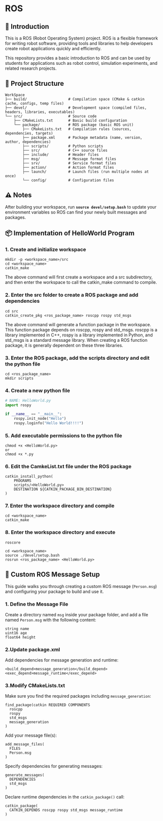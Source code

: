 # ROS 

## 📌 Introduction

This is a ROS (Robot Operating System) project. ROS is a flexible framework for writing robot software, providing tools and libraries to help developers create robot applications quickly and efficiently.

This repository provides a basic introduction to ROS and can be used by students for applications such as robot control, simulation experiments, and related research projects.

## 📁 Project Structure

```
WorkSpace
├── build/                   # Compilation space (CMake & catkin cache, configs, temp files)
├── devel/              	 # Development space (compiled files, headers, libraries, executables)
└── src/                	 # Source code
    ├── CMakeLists.txt  	 # Basic build configuration
    └── package/        	 # ROS package (basic ROS unit)
        ├── CMakeLists.txt   # Compilation rules (sources, dependencies, targets)
        ├── package.xml      # Package metadata (name, version, author, dependencies)
        ├── scripts/         # Python scripts
        ├── src/             # C++ source files
        ├── include/         # Header files
        ├── msg/             # Message format files
        ├── srv/             # Service format files
        ├── action/          # Action format files
        ├── launch/          # Launch files (run multiple nodes at once)
        └── config/          # Configuration files
```

## ⚠️ Notes

After building your workspace, run **`source devel/setup.bash`** to update your environment variables so ROS can find your newly built messages and packages.

## 📦 Implementation of HelloWorld Program

### 1. Create and initialize workspace

```
mkdir -p <workspace_name>/src
cd <workspace_name>
catkin_make
```

The above command will first create a workspace and a src subdirectory, and then enter the workspace to call the catkin_make command to compile.

### 2. Enter the src folder to create a ROS package and add dependencies

```
cd src
catkin_create_pkg <ros_package_name> roscpp rospy std_msgs
```

The above command will generate a function package in the workspace. This function package depends on roscpp, rospy and std_msgs. roscpp is a library implemented in C++, rospy is a library implemented in Python, and std_msgs is a standard message library. When creating a ROS function package, it is generally dependent on these three libraries.

### 3. Enter the ROS package, add the scripts directory and edit the python file

```
cd <ros_package_name>
mkdir scripts
```

### 4. Create a new python file

```py
# NAME: HelloWorld.py
import rospy

if __name__ == "__main__":
    rospy.init_node("Hello")
    rospy.loginfo("Hello World!!!!")
```

### 5. Add executable permissions to the python file

```
chmod +x <HelloWorld.py>
or
chmod +x *.py
```

### 6. Edit the CamkeList.txt file under the ROS package

```
catkin_install_python(
	PROGRAMS 
	scripts/<HelloWorld.py>
  	DESTINATION ${CATKIN_PACKAGE_BIN_DESTINATION}
)
```

### 7. Enter the workspace directory and compile

```
cd <workspace_name>
catkin_make
```

### 8. Enter the workspace directory and execute

```
roscore
```

```
cd <workspace_name>
source ./devel/setup.bash
rosrun <ros_package_name> <HelloWorld.py>
```

## 🌟 Custom ROS Message Setup

This guide walks you through creating a custom ROS message (`Person.msg`) and configuring your package to build and use it.

### 1. Define the Message File

Create a directory named `msg` inside your package folder, and add a file named `Person.msg` with the following content:

```plaintext
string name
uint16 age
float64 height
```

### 2.Update package.xml

Add dependencies for message generation and runtime:

```
<build_depend>message_generation</build_depend>
<exec_depend>message_runtime</exec_depend>
```

### 3.Modify CMakeLists.txt

Make sure you find the required packages including `message_generation`:

```
find_package(catkin REQUIRED COMPONENTS
  roscpp
  rospy
  std_msgs
  message_generation
)
```

Add your message file(s):

```
add_message_files(
  FILES
  Person.msg
)
```

Specify dependencies for generating messages:

```
generate_messages(
  DEPENDENCIES
  std_msgs
)
```

Declare runtime dependencies in the `catkin_package()` call:

```
catkin_package(
  CATKIN_DEPENDS roscpp rospy std_msgs message_runtime
)
```

